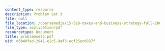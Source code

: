 ```yaml
---
content_type: resource
description: Problem Set 3
file: null
file_location: /coursemedia/15-518-taxes-and-business-strategy-fall-2002/d6b40fad2941e2c59af3ecf25ac0887f_problemset3.pdf
file_type: application/pdf
resourcetype: Document
title: problemset3.pdf
uid: d6b40fad-2941-e2c5-9af3-ecf25ac0887f
---
```

